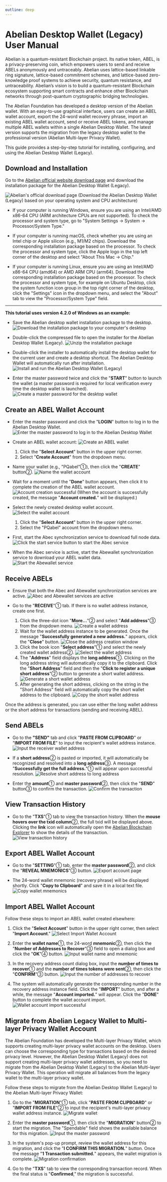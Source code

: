 ```yaml
---
outline: deep
---
```


# Abelian Desktop Wallet (Legacy) User Manual

Abelian is a quantum-resistant Blockchain project. Its native token, ABEL, is a privacy-preserving coin, which empowers users to send and receive ABELs anonymously and untraceably. Abelian uses lattice-based linkable ring signature, lattice-based commitment schemes, and lattice-based zero-knowledge proof systems to achieve security, quantum resistance, and untraceability. Abelian’s vision is to build a quantum-resistant Blockchain ecosystem supporting smart contracts and enhance other Blockchain networks through post-quantum cryptographic bridging technologies.

The Abelian Foundation has developed a desktop version of the Abelian wallet. With an easy-to-use graphical interface, users can create an ABEL wallet account, export the 24-word wallet recovery phrase, import an existing ABEL wallet account, send or receive ABEL tokens, and manage multiple ABEL wallets within a single Abelian Desktop Wallet. The latest version supports the migration from the legacy desktop wallet to the professional version (Abelian Multi-layer Privacy Wallet).

This guide provides a step-by-step tutorial for installing, configuring, and using the Abelian Desktop Wallet (Legacy).

## Download and Installation

Go to the [Abelian official website download page](https://pqabelian.io/download#desktop) and download the installation package for the Abelian Desktop Wallet (Legacy).

![Abelian's official download page](/desktop-wallet/legacy/download-page.png)
(Download the Abelian Desktop Wallet (Legacy) based on your operating system and CPU architecture)

- If your computer is running Windows, ensure you are using an Intel/AMD x86-64 CPU (ARM architecture CPUs are not supported). To check the processor and system type, go to "System Settings -> System -> Processor/System Type."

- If your computer is running macOS, check whether you are using an Intel chip or Apple silicon (e.g., M1/M2 chips). Download the corresponding installation package based on the processor. To check the processor and system type, click the Apple logo in the top left corner of the desktop and select "About This Mac -> Chip."

- If your computer is running Linux, ensure you are using an Intel/AMD x86-64 CPU (amd64) or AMD ARM CPU (arm64). Download the corresponding installation package based on the processor. To check the processor and system type, for example on Ubuntu Desktop, click the system function icon group in the top right corner of the desktop, click the "Settings" icon in the dropdown menu, and select the "About" tab to view the "Processor/System Type" field.

---

**This tutorial uses version 4.2.0 of Windows as an example:**

- Save the Abelian desktop wallet installation package to the desktop.
![Download the installation package to your computer's desktop](/desktop-wallet/legacy/download.png)

- Double-click the compressed file to open the installer for the Abelian Desktop Wallet (Legacy).
![Unzip the installation package](/desktop-wallet/legacy/installer.png)

- Double-click the installer to automatically install the desktop wallet for the current user and create a desktop shortcut. The Abelian Desktop Wallet will automatically run after installation.
![Install and run the Abelian Desktop Wallet (Legacy)](/desktop-wallet/legacy/runing.png)

- Enter the master password twice and click the "**START**" button to launch the wallet (a master password is required for local verification every time the desktop wallet is launched).
![Create a master password for the desktop wallet](/desktop-wallet/legacy/input-password.png)

## Create an ABEL Wallet Account

- Enter the master password and click the "**LOGIN**" button to log in to the Abelian Desktop Wallet.
![Enter the master password to log in to the Abelian Desktop Wallet](/desktop-wallet/legacy/login.png)

- Create an ABEL wallet account:
![Create an ABEL wallet](/desktop-wallet/legacy/create-account.png)
  1. Click the "**Select Account**" button in the upper right corner.
  2. Select "**Create Account**" from the dropdown menu.

- Name your wallet (e.g., "PQabel"①), then click the "**CREATE**" button②.
![Name the wallet account](/desktop-wallet/legacy/account-name.png)

- Wait for a moment until the "**Done**" button appears, then click it to complete the creation of the ABEL wallet account.
![Account creation successful](/desktop-wallet/legacy/create-account-success.png)
(When the account is successfully created, the message "**Account created.**" will be displayed.)

- Select the newly created desktop wallet account.
![Select the wallet account](/desktop-wallet/legacy/select-account.png)
  1. Click the "**Select Account**" button in the upper right corner.
  2. Select the "PQabel" account from the dropdown menu.

- First, start the Abec synchronization service to download full node data.
![Click the start service button to start the Abec service](/desktop-wallet/legacy/start-abec-sync-service.png)

- When the Abec service is active, start the Abewallet synchronization service to download your ABEL wallet data.
![Start the Abewallet service](/desktop-wallet/legacy/start-abewallet-sync-service.png)

## Receive ABELs

- Ensure that both the Abec and Abewallet synchronization services are active.
![Abec and Abewallet services are active](/desktop-wallet/legacy/abec-abewallet-active-services.png)

- Go to the "**RECEIVE**"① tab. If there is no wallet address instance, create one first.
  1. Click the three-dot icon "**More...**"② and select "**Add address**"③ from the dropdown menu.
   ![Create a wallet address](/desktop-wallet/legacy/create-wallet-address.png)<br>
  2. Wait for the wallet address instance to be generated. Once the message "**Successfully generated a new address.**" appears, click the "**Close**" button.
   ![Close the address creation window](/desktop-wallet/legacy/close-create-address.png)<br>
  3. Click the book icon "**Select address**"① and select the newly created wallet address②.
   ![Select the wallet address](/desktop-wallet/legacy/select-address.png)<br>
  4. The "**Address**" field displays the **long address**①. Clicking on the long address string will automatically copy it to the clipboard. Click the "**Short Address**" field and then the "**Click to register a unique short address**"② button to generate a short wallet address.
   ![Generate a short wallet address](/desktop-wallet/legacy/generate-short-address.png)<br>
  5. After generating the short address, clicking on the string in the "Short Address" field will automatically copy the short wallet address to the clipboard.
   ![Copy the short wallet address](/desktop-wallet/legacy/copy-short-address.png)

Once the address is generated, you can use either the long wallet address or the short address for transactions (sending and receiving ABEL).

## Send ABELs

- Go to the **"SEND"** tab and click "**PASTE FROM CLIPBOARD**" or "**IMPORT FROM FILE**" to input the recipient's wallet address instance.
![Input the receiver wallet address](/desktop-wallet/legacy/input-receiver-address.png)

- If a **short address**② is pasted or imported, it will automatically be recognized and resolved into a **long address**③. A message "**Successfully get the full address.**"① will appear upon successful resolution.
![Resolve short address to long address](/desktop-wallet/legacy/short-address-to-full-address.png)

- Enter the **amount**① and **master password**②, then click the "**SEND**" button③ to confirm the transaction.
![Confirm the transaction](/desktop-wallet/legacy/confirm-transaction.png)

## View Transaction History

- Go to the "**TXS**"① tab to view the transaction history. When the **mouse hovers over the txid column**②, the full txid will be displayed above. Clicking the **link** icon will automatically open the [Abelian Blockchain Explorer](https://explorer.pqabelian.io) to show the details of the transaction.
![View transaction history](/desktop-wallet/legacy/transaction-record.png)

## Export ABEL Wallet Account

- Go to the "**SETTING**"① tab, enter the **master password**②, and click the "**REVEAL MNEMONICS**"③ button.
  ![Export account page](/desktop-wallet/legacy/export-account-page.png)

- The 24-word wallet mnemonic (recovery phrase) will be displayed shortly. Click "**Copy to Clipboard**" and save it in a local text file.
  ![Copy wallet mnemonics](/desktop-wallet/legacy/copy-mnemonics.png)

## Import ABEL Wallet Account

Follow these steps to import an ABEL wallet created elsewhere:

1. Click the "**Select Account**" button in the upper right corner, then select "**Import Account**."
![Select Import Wallet Account](/desktop-wallet/legacy/select-import-account.png)<br>

2. Enter the **wallet name**①, the 24-word **mnemonic**②, then click the "**Number of Addresses to Recover**"③ field to open a dialog box and click the "**OK**"④ button.
![Input wallet name and mnemonic](/desktop-wallet/legacy/input-account-name-mnemonics.png)<br>

3. In the recovery address count dialog box, input the **number of times to recover**① and the **number of times tokens were sent**②, then click the "**CONFIRM**"③ button.
![Input the number of addresses to recover](/desktop-wallet/legacy/input-recover-send-times.png)<br>

4. The system will automatically generate the corresponding number in the recovery address instance field. Click the "**IMPORT**" button, and after a while, the message "**Account imported.**" will appear. Click the "**DONE**" button to complete the wallet account import.
![Wallet account import successful](/desktop-wallet/legacy/import-account-success.png)

## Migrate from Abelian Legacy Wallet to Multi-layer Privacy Wallet Account

The Abelian Foundation has developed the Multi-layer Privacy Wallet, which supports creating multi-layer privacy wallet accounts on the desktop. Users can choose the corresponding type for transactions based on the desired privacy level. However, the Abelian Desktop Wallet (Legacy) does not support creating multi-layer privacy wallet addresses, so you need to migrate from the Abelian Desktop Wallet (Legacy) to the Abelian Multi-layer Privacy Wallet. This operation will migrate all balances from the legacy wallet to the multi-layer privacy wallet.

Follow these steps to migrate from the Abelian Desktop Wallet (Legacy) to the Abelian Multi-layer Privacy Wallet:

1. Go to the "**MIGRATION**"① tab, click "**PASTE FROM CLIPBOARD**" or "**IMPORT FROM FILE**"② to input the recipient's multi-layer privacy wallet address instance.
![Migrate wallet](/desktop-wallet/legacy/migrate-mlp-wallet.png)<br>

2. Enter the **master password**①, then click the "**MIGRATION**" button② to start the migration. The "Spendable" field shows the available balance for this migration.
![Input the master password](/desktop-wallet/legacy/input-password-migration.png)<br>

3. In the system's pop-up prompt, review the wallet address for this migration, and click the "**I CONFIRM THIS MIGRATION.**" button. Once the message "**1 Transaction submitted.**" appears, the wallet migration is complete.
![Migration confirmation](/desktop-wallet/legacy/migration-confirm.png)

4. Go to the "**TXS**" tab to view the corresponding transaction record. When the final status is "**Confirmed**," the migration is successful.
